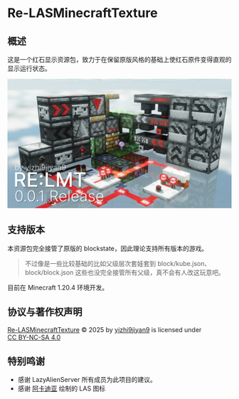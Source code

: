 # Re-LASMinecraftTexture
## 概述
这是一个红石显示资源包，致力于在保留原版风格的基础上使红石原件变得直观的显示运行状态。

![0.0.1r](docs/0.0.1r.png)

## 支持版本
本资源包完全接管了原版的 blockstate，因此理论支持所有版本的游戏。  
> 不过像是一些比较基础的比如父级层次套娃套到 block/kube.json、block/block.json 这些也没完全接管所有父级，真不会有人改这玩意吧。

目前在 Minecraft 1.20.4 环境开发。
## 协议与著作权声明
<p xmlns:cc="http://creativecommons.org/ns#" xmlns:dct="http://purl.org/dc/terms/"><a property="dct:title" rel="cc:attributionURL" href="https://github.com/LazyAlienServer/Re-LASMinecraftTexture">Re-LASMinecraftTexture</a> © 2025 by <a rel="cc:attributionURL dct:creator" property="cc:attributionName" href="https://github.com/yizhi9jiyan9">yizhi9jiyan9</a> is licensed under <a href="https://creativecommons.org/licenses/by-nc-sa/4.0/?ref=chooser-v1" target="_blank" rel="license noopener noreferrer" style="display:inline-block;">CC BY-NC-SA 4.0<img style="height:22px!important;margin-left:3px;vertical-align:text-bottom;" src="https://mirrors.creativecommons.org/presskit/icons/cc.svg?ref=chooser-v1" alt=""><img style="height:22px!important;margin-left:3px;vertical-align:text-bottom;" src="https://mirrors.creativecommons.org/presskit/icons/by.svg?ref=chooser-v1" alt=""><img style="height:22px!important;margin-left:3px;vertical-align:text-bottom;" src="https://mirrors.creativecommons.org/presskit/icons/nc.svg?ref=chooser-v1" alt=""><img style="height:22px!important;margin-left:3px;vertical-align:text-bottom;" src="https://mirrors.creativecommons.org/presskit/icons/sa.svg?ref=chooser-v1" alt=""></a></p>

## 特别鸣谢
- 感谢 LazyAlienServer 所有成员为此项目的建议。
- 感谢 [阿卡迪亚](https://github.com/Arcadi4) 绘制的 LAS 图标
